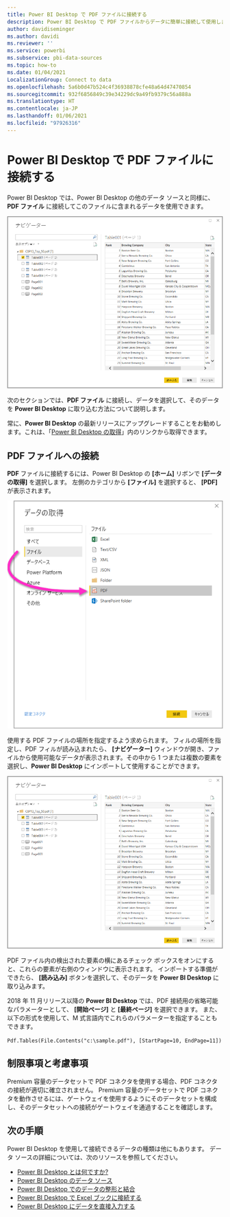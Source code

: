 ```yaml
---
title: Power BI Desktop で PDF ファイルに接続する
description: Power BI Desktop で PDF ファイルからデータに簡単に接続して使用します
author: davidiseminger
ms.author: davidi
ms.reviewer: ''
ms.service: powerbi
ms.subservice: pbi-data-sources
ms.topic: how-to
ms.date: 01/04/2021
LocalizationGroup: Connect to data
ms.openlocfilehash: 5a6b0d47b524c4f36938878cfe48a64d47470854
ms.sourcegitcommit: 932f6856849c39e34229dc9a49fb9379c56a888a
ms.translationtype: HT
ms.contentlocale: ja-JP
ms.lasthandoff: 01/06/2021
ms.locfileid: "97926316"
---
```

# <a name="connect-to-pdf-files-in-power-bi-desktop"></a>Power BI Desktop で PDF ファイルに接続する
Power BI Desktop では、Power BI Desktop の他のデータ ソースと同様に、**PDF ファイル** に接続してこのファイルに含まれるデータを使用できます。

![PDF ファイルのデータへの接続](media/desktop-connect-pdf/connect-pdf-04.png)

次のセクションでは、**PDF ファイル** に接続し、データを選択して、そのデータを **Power BI Desktop** に取り込む方法について説明します。

常に、**Power BI Desktop** の最新リリースにアップグレードすることをお勧めします。これは、「[Power BI Desktop の取得](../fundamentals/desktop-get-the-desktop.md)」内のリンクから取得できます。 

## <a name="connect-to-a-pdf-file"></a>PDF ファイルへの接続
**PDF** ファイルに接続するには、Power BI Desktop の **[ホーム]** リボンで **[データの取得]** を選択します。 左側のカテゴリから **[ファイル]** を選択すると、 **[PDF]** が表示されます。

![[データの取得] で PDF を選択する](media/desktop-connect-pdf/connect-pdf-01.png)

使用する PDF ファイルの場所を指定するよう求められます。 フィルの場所を指定し、PDF フィルが読み込まれたら、 **[ナビゲーター]** ウィンドウが開き、ファイルから使用可能なデータが表示されます。その中から 1 つまたは複数の要素を選択し、**Power BI Desktop** にインポートして使用することができます。

![PDF ファイルのデータへの接続](media/desktop-connect-pdf/connect-pdf-04.png)

PDF ファイル内の検出された要素の横にあるチェック ボックスをオンにすると、これらの要素が右側のウィンドウに表示されます。 インポートする準備ができたら、 **[読み込み]** ボタンを選択して、そのデータを **Power BI Desktop** に取り込みます。

2018 年 11 月リリース以降の **Power BI Desktop** では、PDF 接続用の省略可能なパラメーターとして、 **[開始ページ]** と **[最終ページ]** を選択できます。 また、以下の形式を使用して、M 式言語内でこれらのパラメーターを指定することもできます。

`Pdf.Tables(File.Contents("c:\sample.pdf"), [StartPage=10, EndPage=11])`

## <a name="limitations-and-considerations"></a>制限事項と考慮事項

Premium 容量のデータセットで PDF コネクタを使用する場合、PDF コネクタの接続が適切に確立されません。 Premium 容量のデータセットで PDF コネクタを動作させるには、ゲートウェイを使用するようにそのデータセットを構成し、そのデータセットへの接続がゲートウェイを通過することを確認します。  


## <a name="next-steps"></a>次の手順
Power BI Desktop を使用して接続できるデータの種類は他にもあります。 データ ソースの詳細については、次のリソースを参照してください。

* [Power BI Desktop とは何ですか?](../fundamentals/desktop-what-is-desktop.md)
* [Power BI Desktop のデータ ソース](desktop-data-sources.md)
* [Power BI Desktop でのデータの整形と結合](desktop-shape-and-combine-data.md)
* [Power BI Desktop で Excel ブックに接続する](desktop-connect-excel.md)   
* [Power BI Desktop にデータを直接入力する](desktop-enter-data-directly-into-desktop.md)   
